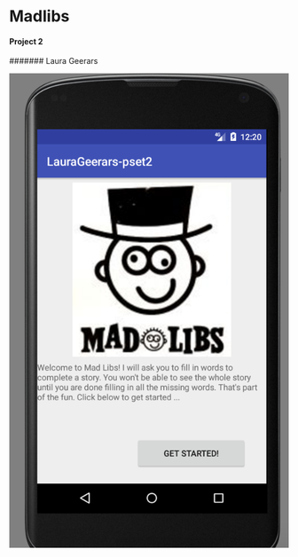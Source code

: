 # Madlibs
#### Project 2
####### Laura Geerars

![alt text](https://github.com/LauraGeerars/LauraGeerarspset2/blob/master/Schermafdruk%202017-11-10%2012.20.07.png)
